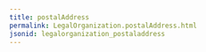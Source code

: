```yaml
---
title: postalAddress
permalink: LegalOrganization.postalAddress.html
jsonid: legalorganization_postaladdress
---
```

